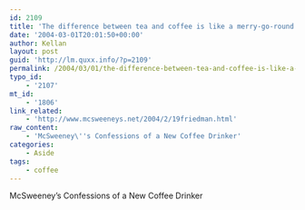 ```yaml
---
id: 2109
title: 'The difference between tea and coffee is like a merry-go-round to a rocket ship! I like rocket ships!'
date: '2004-03-01T20:01:50+00:00'
author: Kellan
layout: post
guid: 'http://lm.quxx.info/?p=2109'
permalink: /2004/03/01/the-difference-between-tea-and-coffee-is-like-a-merry-go-round-to-a-rocket-ship-i-like-rocket-ships/
typo_id:
    - '2107'
mt_id:
    - '1806'
link_related:
    - 'http://www.mcsweeneys.net/2004/2/19friedman.html'
raw_content:
    - 'McSweeney\''s Confessions of a New Coffee Drinker'
categories:
    - Aside
tags:
    - coffee
---
```


McSweeney’s Confessions of a New Coffee Drinker